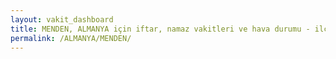 ```yaml
---
layout: vakit_dashboard
title: MENDEN, ALMANYA için iftar, namaz vakitleri ve hava durumu - ilçe/eyalet seç
permalink: /ALMANYA/MENDEN/
---
```


<script type="text/javascript">
  var GLOBAL_COUNTRY = 'ALMANYA';
  var GLOBAL_CITY = 'MENDEN';
  var GLOBAL_STATE = '';
  var lat = 72;
  var lon = 21;
</script>
